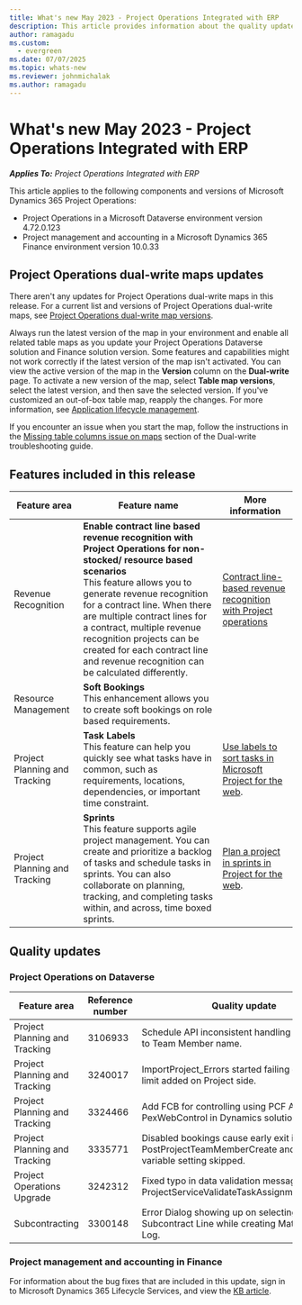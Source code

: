 ```yaml
---
title: What's new May 2023 - Project Operations Integrated with ERP
description: This article provides information about the quality updates that are available in the May 2023 release of Microsoft Dynamics 365 Project Operations Integrated with ERP.
author: ramagadu
ms.custom:
  - evergreen
ms.date: 07/07/2025
ms.topic: whats-new
ms.reviewer: johnmichalak 
ms.author: ramagadu
---
```


# What's new May 2023 - Project Operations Integrated with ERP

_**Applies To:** Project Operations Integrated with ERP_

This article applies to the following components and versions of Microsoft Dynamics 365 Project Operations:

- Project Operations in a Microsoft Dataverse environment version 4.72.0.123
- Project management and accounting in a Microsoft Dynamics 365 Finance environment version 10.0.33

## Project Operations dual-write maps updates

There aren't any updates for Project Operations dual-write maps in this release. For a current list and versions of Project Operations dual-write maps, see [Project Operations dual-write map versions](../environment/resource-dual-write-maps.md).

Always run the latest version of the map in your environment and enable all related table maps as you update your Project Operations Dataverse solution and Finance solution version. Some features and capabilities might not work correctly if the latest version of the map isn't activated. You can view the active version of the map in the **Version** column on the **Dual-write** page. To activate a new version of the map, select **Table map versions**, select the latest version, and then save the selected version. If you've customized an out-of-box table map, reapply the changes. For more information, see [Application lifecycle management](/dynamics365/fin-ops-core/dev-itpro/data-entities/dual-write/app-lifecycle-management).

If you encounter an issue when you start the map, follow the instructions in the [Missing table columns issue on maps](/dynamics365/fin-ops-core/dev-itpro/data-entities/dual-write/dual-write-troubleshooting-finops-upgrades#missing-table-columns-issue-on-maps) section of the Dual-write troubleshooting guide.

## Features included in this release

| Feature area | Feature name | More information |
| --- | --- | --- |
|Revenue Recognition | **Enable contract line based revenue recognition with Project Operations for non-stocked/ resource based scenarios**</br>This feature allows you to generate revenue recognition for a contract line. When there are multiple contract lines for a contract, multiple revenue recognition projects can be created for each contract line and revenue recognition can be calculated differently.| [Contract line-based revenue recognition with Project operations](/dynamics365/project-operations/revenue-recognition/revenuerecogntionforcontractlines) |
|Resource Management | **Soft Bookings**</br>This enhancement allows you to create soft bookings on role based requirements.| |
|Project Planning and Tracking | **Task Labels**</br>This feature can help you quickly see what tasks have in common, such as requirements, locations, dependencies, or important time constraint. | [Use labels to sort tasks in Microsoft Project for the web](https://support.microsoft.com/en-us/office/use-labels-to-sort-tasks-in-microsoft-project-for-the-web-32dfc732-7bbc-48f0-9d17-672ddcd1905c).  |
|Project Planning and Tracking| **Sprints**</br>This feature supports agile project management. You can create and prioritize a backlog of tasks and schedule tasks in sprints. You can also collaborate on planning, tracking, and completing tasks within, and across, time boxed sprints.| [Plan a project in sprints in Project for the web](https://support.microsoft.com/en-us/office/plan-a-project-in-sprints-in-project-for-the-web-7536fbef-0ece-47bf-beae-6a8ac2c69955). |

## Quality updates

### Project Operations on Dataverse

| Feature area | Reference number | Quality update |
| --- | --- | --- |
|Project Planning and Tracking|3106933|Schedule API inconsistent handling of updates to Team Member name.|
|Project Planning and Tracking|3240017|ImportProject_Errors started failing due to new limit added on Project side.|
|Project Planning and Tracking|3324466|Add FCB for controlling using PCF Auth in PexWebControl in Dynamics solution. |
|Project Planning and Tracking|3335771|Disabled bookings cause early exit in PostProjectTeamMemberCreate and shared variable setting skipped.|
|Project Operations Upgrade|3242312|Fixed typo in data validation message - ProjectServiceValidateTaskAssignmentCount.cs.|
|Subcontracting|3300148|Error Dialog showing up on selecting Subcontract Line while creating Material Usage Log.|

### Project management and accounting in Finance

For information about the bug fixes that are included in this update, sign in to Microsoft Dynamics 365 Lifecycle Services, and view the [KB article](https://fix.lcs.dynamics.com/Issue/Details?bugId=795940).
